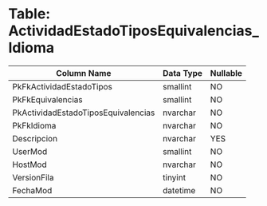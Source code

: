 # Table: ActividadEstadoTiposEquivalencias_Idioma

| Column Name | Data Type | Nullable |
|-------------|-----------|----------|
| PkFkActividadEstadoTipos | smallint | NO |
| PkFkEquivalencias | smallint | NO |
| PkActividadEstadoTiposEquivalencias | nvarchar | NO |
| PkFkIdioma | nvarchar | NO |
| Descripcion | nvarchar | YES |
| UserMod | smallint | NO |
| HostMod | nvarchar | NO |
| VersionFila | tinyint | NO |
| FechaMod | datetime | NO |
